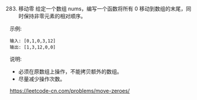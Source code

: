283. 移动零
给定一个数组 nums，编写一个函数将所有 0 移动到数组的末尾，同时保持非零元素的相对顺序。

示例:
```
输入: [0,1,0,3,12]
输出: [1,3,12,0,0]
```
说明:

- 必须在原数组上操作，不能拷贝额外的数组。
- 尽量减少操作次数。

https://leetcode-cn.com/problems/move-zeroes/